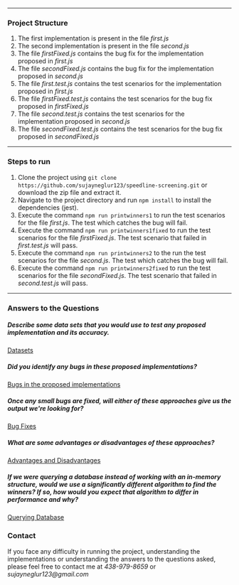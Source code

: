 ***
### Project Structure

1. The first implementation is present in the file _first.js_
1. The second implementation is present in the file _second.js_
1. The file _firstFixed.js_ contains the bug fix for the implementation proposed in _first.js_
1. The file _secondFixed.js_ contains the bug fix for the implementation proposed in _second.js_
1. The file _first.test.js_ contains the test scenarios for the implementation proposed in _first.js_
1. The file _firstFixed.test.js_ contains the test scenarios for the bug fix proposed in _firstFixed.js_
1. The file _second.test.js_ contains the test scenarios for the implementation proposed in _second.js_
1. The file _secondFixed.test.js_ contains the test scenarios for the bug fix proposed in _secondFixed.js_

***
### Steps to run

1. Clone the project using `git clone https://github.com/sujayneglur123/speedline-screening.git` or download the zip file and extract it.
1. Navigate to the project directory and run `npm install` to install the dependencies (jest).
1. Execute the command `npm run printwinners1` to run the test scenarios for the file _first.js_. The test which catches the bug will fail.
1. Execute the command `npm run printwinners1fixed` to run the test scenarios for the file _firstFixed.js_. The test scenario that failed in _first.test.js_ will pass.
1. Execute the command `npm run printwinners2` to the run the test scenarios for the file _second.js_. The test which catches the bug will fail.
1. Execute the command `npm run printwinners2fixed` to run the test scenarios for the file _secondFixed.js_. The test scenario that failed in _second.test.js_ will pass.

***

### Answers to the Questions

##### Describe some data sets that you would use to test any proposed implementation and its accuracy.

[Datasets](https://github.com/sujayneglur123/speedline-screening/wiki/Datasets)

##### Did you identify any bugs in these proposed implementations?

[Bugs in the proposed implementations](https://github.com/sujayneglur123/speedline-screening/wiki/Bugs-in-the-proposed-implementations)

##### Once any small bugs are fixed, will either of these approaches give us the output we're looking for?

[Bug Fixes](https://github.com/sujayneglur123/speedline-screening/wiki/Bug-Fixes)

##### What are some advantages or disadvantages of these approaches?

[Advantages and Disadvantages](https://github.com/sujayneglur123/speedline-screening/wiki/Advantages-and-Disadvantages)

##### If we were querying a database instead of working with an in-memory structure, would we use a significantly different algorithm to find the winners? If so, how would you expect that algorithm to differ in performance and why?

[Querying Database](https://github.com/sujayneglur123/speedline-screening/wiki/Querying-a-database) 
 

### Contact

If you face any difficulty in running the project, understanding the implementations or understanding the answers to the questions asked,
please feel free to contact me at _438-979-8659_ or _sujayneglur123@gmail.com_
